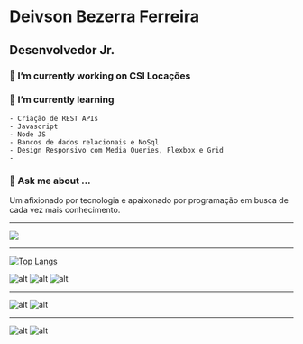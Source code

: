# Deivson Bezerra Ferreira
## Desenvolvedor Jr.


### 🤵 I’m currently working on CSI Locações
### 📖 I’m currently learning
    - Criação de REST APIs 
    - Javascript
    - Node JS
    - Bancos de dados relacionais e NoSql
    - Design Responsivo com Media Queries, Flexbox e Grid
    -  
### 💬 Ask me about ...

 Um afixionado por tecnologia e apaixonado por programação em busca de cada vez mais conhecimento. 

----------

<a href=#>
    <img src="https://img.shields.io/badge/LinkedIn-0077B5?style=for-the-badge&logo=linkedin&logoColor=white">
</a>

----------

[![Top Langs](https://github-readme-stats.vercel.app/api/top-langs/?username=deivsonbf)](https://github.com/deivsonbf)


![alt](https://img.shields.io/badge/HTML5-E34F26?style=for-the-badge&logo=html5&logoColor=white)
![alt](https://img.shields.io/badge/CSS3-1572B6?style=for-the-badge&logo=css3&logoColor=white)
![alt](https://img.shields.io/badge/JavaScript-F7DF1E?style=for-the-badge&logo=javascript&logoColor=black)

----------

![alt](https://img.shields.io/badge/Node.js-43853D?style=for-the-badge&logo=node.js&logoColor=white)
![alt](https://img.shields.io/badge/Express.js-404D59?style=for-the-badge)

----------

![alt](https://img.shields.io/badge/MySQL-00000F?style=for-the-badge&logo=mysql&logoColor=white)
![alt](https://img.shields.io/badge/Microsoft_SQL_Server-CC2927?style=for-the-badge&logo=microsoft-sql-server&logoColor=white)


